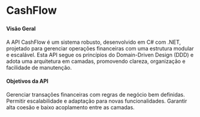 # CashFlow
### 
#### Visão Geral
A API CashFlow é um sistema robusto, desenvolvido em C# com .NET, projetado para gerenciar operações financeiras com uma estrutura modular e escalável. Esta API segue os princípios do Domain-Driven Design (DDD) e adota uma arquitetura em camadas, promovendo clareza, organização e facilidade de manutenção.

#### Objetivos da API
Gerenciar transações financeiras com regras de negócio bem definidas.
Permitir escalabilidade e adaptação para novas funcionalidades.
Garantir alta coesão e baixo acoplamento entre as camadas.
